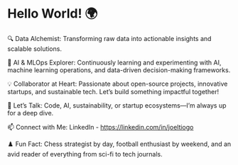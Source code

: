 # Hello World! 🌍

🔍 Data Alchemist: Transforming raw data into actionable insights and scalable solutions.

🤖 AI & MLOps Explorer: Continuously learning and experimenting with AI, machine learning operations, and data-driven decision-making frameworks.

💡 Collaborator at Heart: Passionate about open-source projects, innovative startups, and sustainable tech. Let’s build something impactful together!

💬 Let’s Talk: Code, AI, sustainability, or startup ecosystems—I’m always up for a deep dive.

📫 Connect with Me: LinkedIn - https://linkedin.com/in/joeltiogo

♟️ Fun Fact: Chess strategist by day, football enthusiast by weekend, and an avid reader of everything from sci-fi to tech journals.
